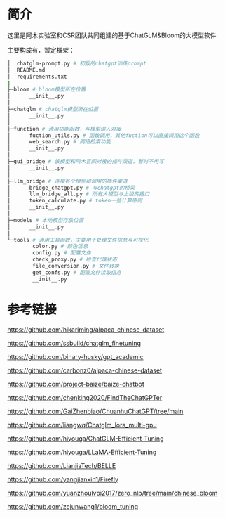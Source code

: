 # 简介

这里是阿木实验室和CSR团队共同组建的基于ChatGLM&Bloom的大模型软件



主要构成有，暂定框架：

```bash
│  chatglm-prompt.py # 初版的chatgpt训练prompt
│  README.md
│  requirements.txt
|
├─bloom # bloom模型所在位置
│      __init__.py
│
├─chatglm # chatglm模型所在位置
│      __init__.py
│
├─function # 通用功能函数，与模型输入对接
│      fuction_utils.py # 函数调用，其他fuction可以直接调用这个函数
│      web_search.py # 网络检索功能
│      __init__.py
│
├─gui_bridge # 该模型和阿木官网对接的插件渠道，暂时不用写
│      __init__.py
│
├─llm_bridge # 连接各个模型和调用的插件渠道
│      bridge_chatgpt.py # 与chatgpt的桥梁
│      llm_bridge_all.py # 所有大模型与上级的接口
│      token_calculate.py # token一些计算原则
│      __init__.py
│
├─models # 本地模型存放位置
│      __init__.py
│
└─tools # 通用工具函数，主要用于处理文件信息与可视化
        color.py # 颜色信息
        config.py # 配置文件
        check_proxy.py # 检查代理状态
        file_conversion.py # 文件转换
        get_confs.py # 配置文件读取信息
        __init__.py

```





# 参考链接

https://github.com/hikariming/alpaca_chinese_dataset

https://github.com/ssbuild/chatglm_finetuning

https://github.com/binary-husky/gpt_academic

https://github.com/carbonz0/alpaca-chinese-dataset

https://github.com/project-baize/baize-chatbot

https://github.com/chenking2020/FindTheChatGPTer

https://github.com/GaiZhenbiao/ChuanhuChatGPT/tree/main

https://github.com/liangwq/Chatglm_lora_multi-gpu

https://github.com/hiyouga/ChatGLM-Efficient-Tuning

https://github.com/hiyouga/LLaMA-Efficient-Tuning

https://github.com/LianjiaTech/BELLE

https://github.com/yangjianxin1/Firefly

https://github.com/yuanzhoulvpi2017/zero_nlp/tree/main/chinese_bloom

https://github.com/zejunwang1/bloom_tuning
